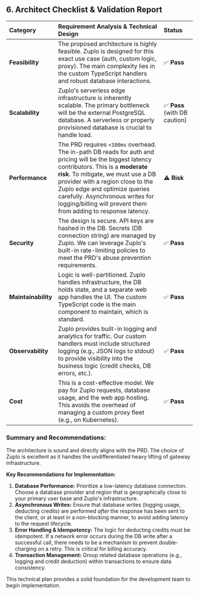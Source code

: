 ## 6. Architect Checklist & Validation Report

| Category | Requirement Analysis & Technical Design | Status |
| :--- | :--- | :--- |
| **Feasibility** | The proposed architecture is highly feasible. Zuplo is designed for this exact use case (auth, custom logic, proxy). The main complexity lies in the custom TypeScript handlers and robust database interactions. | ✅ **Pass** |
| **Scalability** | Zuplo's serverless edge infrastructure is inherently scalable. The primary bottleneck will be the external PostgreSQL database. A serverless or properly provisioned database is crucial to handle load. | ✅ **Pass** (with DB caution) |
| **Performance** | The PRD requires `<100ms` overhead. The in-path DB reads for auth and pricing will be the biggest latency contributors. This is a **moderate risk**. To mitigate, we must use a DB provider with a region close to the Zuplo edge and optimize queries carefully. Asynchronous writes for logging/billing will prevent them from adding to response latency. | ⚠️ **Risk** |
| **Security** | The design is secure. API keys are hashed in the DB. Secrets (DB connection string) are managed by Zuplo. We can leverage Zuplo's built-in rate-limiting policies to meet the PRD's abuse prevention requirements. | ✅ **Pass** |
| **Maintainability** | Logic is well-partitioned. Zuplo handles infrastructure, the DB holds state, and a separate web app handles the UI. The custom TypeScript code is the main component to maintain, which is standard. | ✅ **Pass**|
| **Observability** | Zuplo provides built-in logging and analytics for traffic. Our custom handlers must include structured logging (e.g., JSON logs to stdout) to provide visibility into the business logic (credit checks, DB errors, etc.). | ✅ **Pass** |
| **Cost** | This is a cost-effective model. We pay for Zuplo requests, database usage, and the web app hosting. This avoids the overhead of managing a custom proxy fleet (e.g., on Kubernetes). | ✅ **Pass**|

### Summary and Recommendations:

The architecture is sound and directly aligns with the PRD. The choice of Zuplo is excellent as it handles the undifferentiated heavy lifting of gateway infrastructure.

**Key Recommendations for Implementation:**
1.  **Database Performance:** Prioritize a low-latency database connection. Choose a database provider and region that is geographically close to your primary user base and Zuplo's infrastructure.
2.  **Asynchronous Writes:** Ensure that database writes (logging usage, deducting credits) are performed *after* the response has been sent to the client, or at least in a non-blocking manner, to avoid adding latency to the request lifecycle.
3.  **Error Handling & Idempotency:** The logic for deducting credits must be idempotent. If a network error occurs during the DB write after a successful call, there needs to be a mechanism to prevent double-charging on a retry. This is critical for billing accuracy.
4.  **Transaction Management:** Group related database operations (e.g., logging and credit deduction) within transactions to ensure data consistency.

This technical plan provides a solid foundation for the development team to begin implementation.
